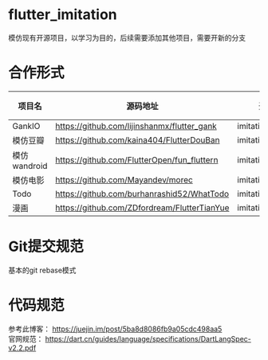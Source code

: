 # flutter_imitation
模仿现有开源项目，以学习为目的，后续需要添加其他项目，需要开新的分支

# 合作形式
|项目名 | 源码地址 | 开发目录 | 所在分支| 分组
| -- | --| --| --| --|
|GankIO|https://github.com/lijinshanmx/flutter_gank |imitation/gank |gank| 1 |
|模仿豆瓣| https://github.com/kaina404/FlutterDouBan|imitation/douban|douban|2  |
|模仿wandroid| https://github.com/FlutterOpen/fun_fluttern|imitation/wandnroid|wandroid|3|
|模仿电影| https://github.com/Mayandev/morec|imitation/movie |movie|4 |
|Todo| https://github.com/burhanrashid52/WhatTodo|imitation/todo|todo| 5| 
|漫画|https://github.com/ZDfordream/FlutterTianYue|imitation/comic|comic| 6|
# Git提交规范
基本的git rebase模式
# 代码规范
参考此博客： https://juejin.im/post/5ba8d8086fb9a05cdc498aa5   
官网规范： https://dart.cn/guides/language/specifications/DartLangSpec-v2.2.pdf
